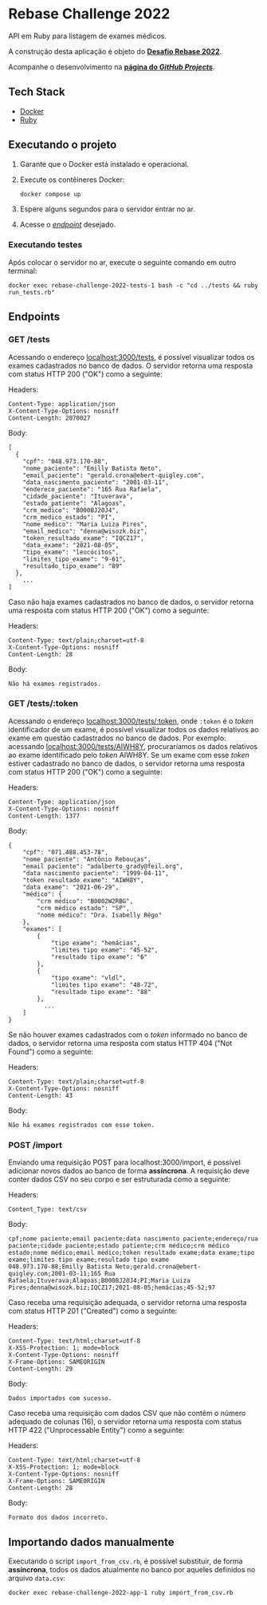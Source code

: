 # Rebase Challenge 2022

API em Ruby para listagem de exames médicos.

A construção desta aplicação é objeto do [**Desafio Rebase 2022**](https://git.campuscode.com.br/core-team/rebase-challenge-2022).

Acompanhe o desenvolvimento na [**página do _GitHub Projects_**](https://github.com/users/mfornaciari/projects/3).

## Tech Stack

* [Docker](https://www.docker.com/)
* [Ruby](https://www.ruby-lang.org/en/)

## Executando o projeto

1. Garante que o Docker está instalado e operacional.
2. Execute os contêineres Docker:

    ```text
    docker compose up
    ```

3. Espere alguns segundos para o servidor entrar no ar.
4. Acesse o [_endpoint_](#endpoints) desejado.

### Executando testes

Após colocar o servidor no ar, execute o seguinte comando em outro terminal:

```text
docker exec rebase-challenge-2022-tests-1 bash -c "cd ../tests && ruby run_tests.rb"
```

## Endpoints

### GET /tests

Acessando o endereço <localhost:3000/tests>, é possível visualizar todos os exames cadastrados no banco de dados. O servidor retorna uma resposta com status HTTP 200 ("OK") como a seguinte:

Headers:

```text
Content-Type: application/json
X-Content-Type-Options: nosniff
Content-Length: 2070027
```

Body:

```text
[
  {
    "cpf": "048.973.170-88",
    "nome_paciente": "Emilly Batista Neto",
    "email_paciente": "gerald.crona@ebert-quigley.com",
    "data_nascimento_paciente": "2001-03-11",
    "endereco_paciente": "165 Rua Rafaela",
    "cidade_paciente": "Ituverava",
    "estado_patiente": "Alagoas",
    "crm_medico": "B000BJ20J4",
    "crm_medico_estado": "PI",
    "nome_medico": "Maria Luiza Pires",
    "email_medico": "denna@wisozk.biz",
    "token_resultado_exame": "IQCZ17",
    "data_exame": "2021-08-05",
    "tipo_exame": "leucócitos",
    "limites_tipo_exame": "9-61",
    "resultado_tipo_exame": "89"
  },
    ...
]
```

Caso não haja exames cadastrados no banco de dados, o servidor retorna uma resposta com status HTTP 200 ("OK") como a seguinte:

Headers:

```text
Content-Type: text/plain;charset=utf-8
X-Content-Type-Options: nosniff
Content-Length: 28
```

Body:

```text
Não há exames registrados.
```

### GET /tests/:token

Acessando o endereço <localhost:3000/tests/:token>, onde `:token` é o _token_ identificador de um exame, é possível visualizar todos os dados relativos ao exame em questão cadastrados no banco de dados. Por exemplo: acessando <localhost:3000/tests/AIWH8Y>, procuraríamos os dados relativos ao exame identificado pelo _token_ AIWH8Y. Se um exame com esse _token_ estiver cadastrado no banco de dados, o servidor retorna uma resposta com status HTTP 200 ("OK") como a seguinte:

Headers:

```text
Content-Type: application/json
X-Content-Type-Options: nosniff
Content-Length: 1377
```

Body:

```text
{
    "cpf": "071.488.453-78",
    "nome paciente": "Antônio Rebouças",
    "email paciente": "adalberto_grady@feil.org",
    "data nascimento paciente": "1999-04-11",
    "token resultado exame": "AIWH8Y",
    "data exame": "2021-06-29",
    "médico": {
        "crm médico": "B0002W2RBG",
        "crm médico estado": "SP",
        "nome médico": "Dra. Isabelly Rêgo"
    },
    "exames": [
        {
            "tipo exame": "hemácias",
            "limites tipo exame": "45-52",
            "resultado tipo exame": "6"
        },
        {
            "tipo exame": "vldl",
            "limites tipo exame": "48-72",
            "resultado tipo exame": "88"
        },
          ...
    ]
}
```

Se não houver exames cadastrados com o _token_ informado no banco de dados, o servidor retorna uma resposta com status HTTP 404 ("Not Found") como a seguinte:

Headers:

```text
Content-Type: text/plain;charset=utf-8
X-Content-Type-Options: nosniff
Content-Length: 43
```

Body:

```text
Não há exames registrados com esse token.
```

### POST /import

Enviando uma requisição POST para localhost:3000/import, é possível adicionar novos dados ao banco de forma **assíncrona**. A requisição deve conter dados CSV no seu corpo e ser estruturada como a seguinte:

Headers:

```text
Content_Type: text/csv
```

Body:

```text
cpf;nome paciente;email paciente;data nascimento paciente;endereço/rua paciente;cidade paciente;estado patiente;crm médico;crm médico estado;nome médico;email médico;token resultado exame;data exame;tipo exame;limites tipo exame;resultado tipo exame
048.973.170-88;Emilly Batista Neto;gerald.crona@ebert-quigley.com;2001-03-11;165 Rua Rafaela;Ituverava;Alagoas;B000BJ20J4;PI;Maria Luiza Pires;denna@wisozk.biz;IQCZ17;2021-08-05;hemácias;45-52;97
```

Caso receba uma requisição adequada, o servidor retorna uma resposta com status HTTP 201 ("Created") como a seguinte:

Headers:

```text
Content-Type: text/html;charset=utf-8
X-XSS-Protection: 1; mode=block
X-Content-Type-Options: nosniff
X-Frame-Options: SAMEORIGIN
Content-Length: 29
```

Body:

```text
Dados importados com sucesso.
```

Caso receba uma requisição com dados CSV que não contêm o número adequado de colunas (16), o servidor retorna uma resposta com status HTTP 422 ("Unprocessable Entity") como a seguinte:

Headers:

```text
Content-Type: text/html;charset=utf-8
X-XSS-Protection: 1; mode=block
X-Content-Type-Options: nosniff
X-Frame-Options: SAMEORIGIN
Content-Length: 28
```

Body:

```text
Formato dos dados incorreto.
```

## Importando dados manualmente

Executando o script `import_from_csv.rb`, é possível substituir, de forma **assíncrona**, todos os dados atualmente no banco por aqueles definidos no arquivo `data.csv`:

```text
docker exec rebase-challenge-2022-app-1 ruby import_from_csv.rb
```
